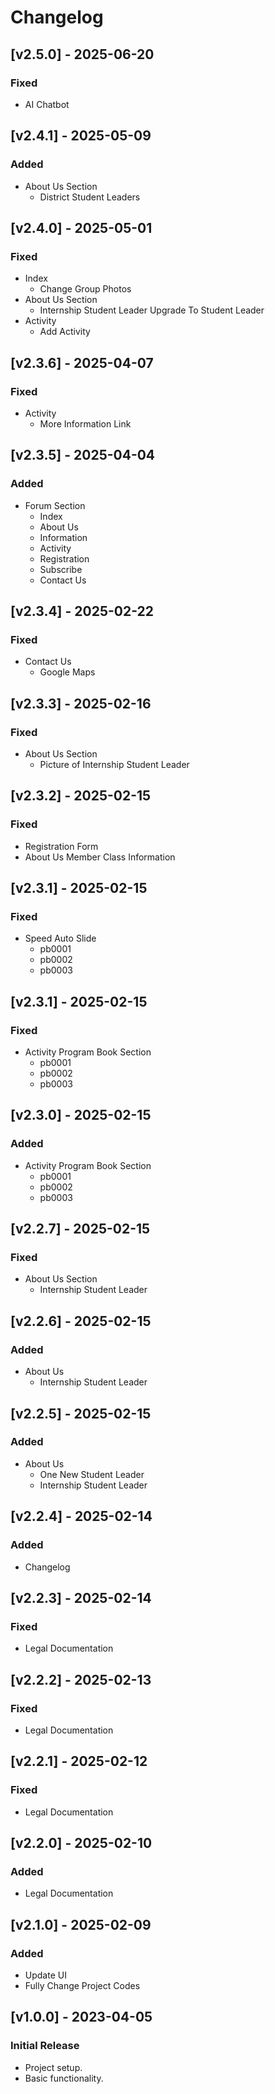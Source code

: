 # Changelog

## [v2.5.0] - 2025-06-20
### Fixed
- AI Chatbot

## [v2.4.1] - 2025-05-09
### Added
- About Us Section
  - District Student Leaders

## [v2.4.0] - 2025-05-01
### Fixed
- Index
  - Change Group Photos
- About Us Section
  - Internship Student Leader Upgrade To Student Leader
- Activity
  - Add Activity

## [v2.3.6] - 2025-04-07
### Fixed
- Activity
  - More Information Link

## [v2.3.5] - 2025-04-04
### Added
- Forum Section
  - Index
  - About Us
  - Information
  - Activity
  - Registration
  - Subscribe
  - Contact Us

## [v2.3.4] - 2025-02-22
### Fixed
- Contact Us
  - Google Maps


## [v2.3.3] - 2025-02-16
### Fixed
- About Us Section
  - Picture of Internship Student Leader

## [v2.3.2] - 2025-02-15
### Fixed
- Registration Form
- About Us Member Class Information

## [v2.3.1] - 2025-02-15
### Fixed
- Speed Auto Slide
  - pb0001
  - pb0002
  - pb0003

## [v2.3.1] - 2025-02-15
### Fixed
- Activity Program Book Section
  - pb0001
  - pb0002
  - pb0003


## [v2.3.0] - 2025-02-15
### Added
- Activity Program Book Section
  - pb0001
  - pb0002
  - pb0003


## [v2.2.7] - 2025-02-15
### Fixed
- About Us Section
  - Internship Student Leader

## [v2.2.6] - 2025-02-15
### Added
- About Us
  - Internship Student Leader

## [v2.2.5] - 2025-02-15
### Added
- About Us
  - One New Student Leader
  - Internship Student Leader

## [v2.2.4] - 2025-02-14
### Added
- Changelog

## [v2.2.3] - 2025-02-14
### Fixed
- Legal Documentation

## [v2.2.2] - 2025-02-13
### Fixed
- Legal Documentation

## [v2.2.1] - 2025-02-12
### Fixed
- Legal Documentation

## [v2.2.0] - 2025-02-10
### Added
- Legal Documentation

## [v2.1.0] - 2025-02-09
### Added
- Update UI
- Fully Change Project Codes

## [v1.0.0] - 2023-04-05
### Initial Release
- Project setup.
- Basic functionality.